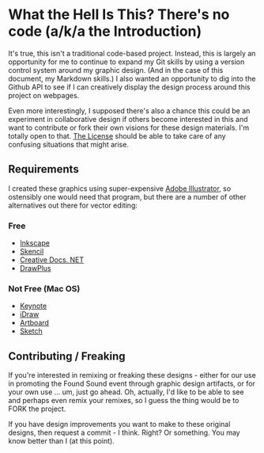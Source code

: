 What the Hell Is This? There's no code (a/k/a the Introduction)
===============================================================

It's true, this isn't a traditional code-based project. Instead, this is largely an opportunity for me to continue to expand my Git skills by using a version control system around my graphic design. (And in the case of this document, my Markdown skills.) I also wanted an opportunity to dig into the Github API to see if I can creatively display the design process around this project on webpages.

Even more interestingly, I supposed there's also a chance this could be an experiment in collaborative design if others become interested in this and want to contribute or fork their own visions for these design materials. I'm totally open to that. [The License][1] should be able to take care of any confusing situations that might arise.

Requirements
------------
I created these graphics using super-expensive [Adobe Illustrator][3], so ostensibly one would need that program, but there are a number of other alternatives out there for vector editing:
### Free
- [Inkscape][4]
- [Skencil][5]
- [Creative Docs. NET][6]
- [DrawPlus][7]

### Not Free (Mac OS)
- [Keynote][8]
- [iDraw][9]
- [Artboard][10]
- [Sketch][11]

Contributing / Freaking
-----------------------
If you're interested in remixing or freaking these designs - either for our use in promoting the Found Sound event through graphic design artifacts, or for your own use ... um, just go ahead. Oh, actually, I'd like to be able to see and perhaps even remix your remixes, so I guess the thing would be to FORK the project.

If you have design improvements you want to make to these original designs, then request a commit - I think. Right? Or something. You may know better than I (at this point).

[1]: https://github.com/qaidj/Found-Sound-Designs/blob/master/LICENSE.md
[3]: http://www.adobe.com/products/illustrator.html 
[4]: http://inkscape.org/
[5]: http://www.skencil.org/
[6]: http://www.creativedocs.net/
[7]: http://www.serif.com/free-graphic-design-software/
[8]: http://www.apple.com/iwork/keynote/
[9]: http://www.indeeo.com/idraw/
[10]: http://www.mapdiva.com/artboard/ 
[11]: http://www.bohemiancoding.com/sketch/